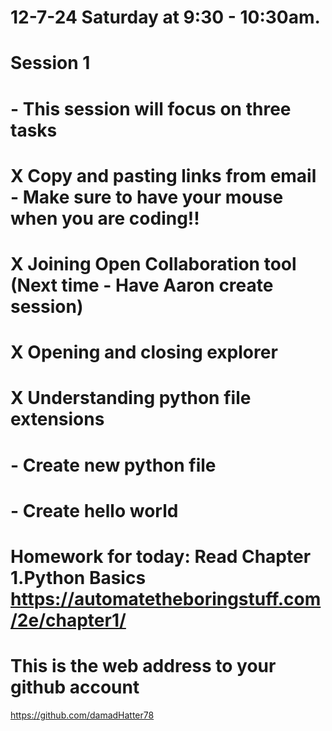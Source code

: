 
# 12-7-24 Saturday at 9:30 - 10:30am. 

# Session 1 
# - This session will focus on three tasks
# X Copy and pasting links from email - Make sure to have your mouse when you are coding!!
# X Joining Open Collaboration tool (Next time - Have Aaron create session) 
# X Opening and closing explorer
# X Understanding python file extensions
# - Create new python file
# - Create hello world

# Homework for today: Read Chapter 1.Python Basics https://automatetheboringstuff.com/2e/chapter1/

# This is the web address to your github account
https://github.com/damadHatter78 